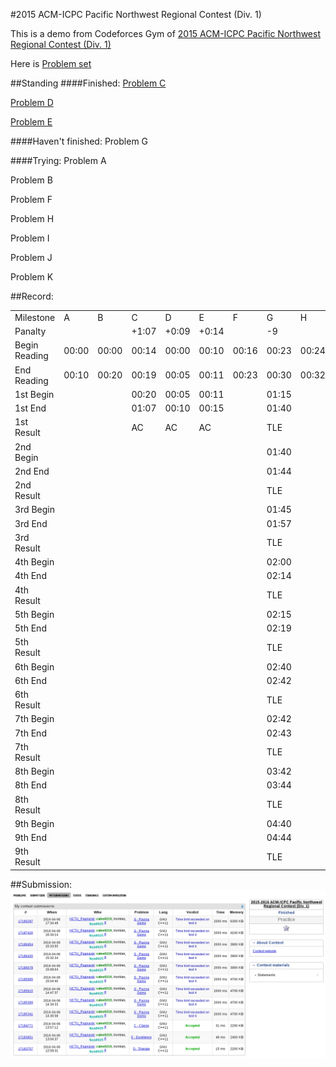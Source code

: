 #2015 ACM-ICPC Pacific Northwest Regional Contest (Div. 1)

This is a demo from Codeforces Gym of [2015 ACM-ICPC Pacific Northwest Regional Contest (Div. 1)](http://www.codeforces.com/gymRegistration/100820/virtual/true)

Here is [Problem set](Doc/20152016-acmicpc-pacific-northwest-regional-contest-div-1-en.pdf)

##Standing
####Finished:
[Problem C](code/C-Classy.cpp)

[Problem D](code/E-Excellence.cpp)

[Problem E](code/D-Triangle.cpp)

####Haven't finished:
Problem G

####Trying:
Problem A

Problem B

Problem F

Problem H

Problem I

Problem J

Problem K

##Record:
<table>
  <tr>
    <td>Milestone</td>
    <td>A</td>
    <td>B</td>
    <td>C</td>
    <td>D</td>
    <td>E</td>
    <td>F</td>
    <td>G</td>
    <td>H</td>
    <td>I</td>
    <td>J</td>
    <td>K</td>
  </tr>
  <tr>
    <td>Panalty</td>
    <td></td>
    <td></td>
    <td>+1:07</td>
    <td>+0:09</td>
    <td>+0:14</td>
    <td></td>
    <td>-9</td>
    <td></td>
    <td></td>
    <td></td>
    <td></td>
  </tr>
  <tr>
    <td>Begin Reading</td>
    <td>00:00</td>
    <td>00:00</td>
    <td>00:14</td>
    <td>00:00</td>
    <td>00:10</td>
    <td>00:16</td>
    <td>00:23</td>
    <td>00:24</td>
    <td>00:35</td>
    <td>00:31</td>
    <td>00:40</td>
  </tr>
  <tr>
    <td>End Reading</td>
    <td>00:10</td>
    <td>00:20</td>
    <td>00:19</td>
    <td>00:05</td>
    <td>00:11</td>
    <td>00:23</td>
    <td>00:30</td>
    <td>00:32</td>
    <td>00:38</td>
    <td>00:50</td>
    <td>00:52</td>
  </tr>
  <tr>
    <td>1st Begin</td>
    <td></td>
    <td></td>
    <td>00:20</td>
    <td>00:05</td>
    <td>00:11</td>
    <td></td>
    <td>01:15</td>
    <td></td>
    <td></td>
    <td></td>
    <td></td>
  </tr>
  <tr>
    <td>1st End</td>
    <td></td>
    <td></td>
    <td>01:07</td>
    <td>00:10</td>
    <td>00:15</td>
    <td></td>
    <td>01:40</td>
    <td></td>
    <td></td>
    <td></td>
    <td></td>
  </tr>
  <tr>
    <td>1st Result</td>
    <td></td>
    <td></td>
    <td>AC</td>
    <td>AC</td>
    <td>AC</td>
    <td></td>
    <td>TLE</td>
    <td></td>
    <td></td>
    <td></td>
    <td></td>
  </tr>
  <tr>
    <td>2nd Begin</td>
    <td></td>
    <td></td>
    <td></td>
    <td></td>
    <td></td>
    <td></td>
    <td>01:40</td>
    <td></td>
    <td></td>
    <td></td>
    <td></td>
  </tr>
  <tr>
    <td>2nd End</td>
    <td></td>
    <td></td>
    <td></td>
    <td></td>
    <td></td>
    <td></td>
    <td>01:44</td>
    <td></td>
    <td></td>
    <td></td>
    <td></td>
  </tr>
  <tr>
    <td>2nd Result</td>
    <td></td>
    <td></td>
    <td></td>
    <td></td>
    <td></td>
    <td></td>
    <td>TLE</td>
    <td></td>
    <td></td>
    <td></td>
    <td></td>
  </tr>
  <tr>
    <td>3rd Begin</td>
    <td></td>
    <td></td>
    <td></td>
    <td></td>
    <td></td>
    <td></td>
    <td>01:45</td>
    <td></td>
    <td></td>
    <td></td>
    <td></td>
  </tr>
  <tr>
    <td>3rd End</td>
    <td></td>
    <td></td>
    <td></td>
    <td></td>
    <td></td>
    <td></td>
    <td>01:57</td>
    <td></td>
    <td></td>
    <td></td>
    <td></td>
  </tr>
  <tr>
    <td>3rd Result</td>
    <td></td>
    <td></td>
    <td></td>
    <td></td>
    <td></td>
    <td></td>
    <td>TLE</td>
    <td></td>
    <td></td>
    <td></td>
    <td></td>
  </tr>
  <tr>
    <td>4th Begin</td>
    <td></td>
    <td></td>
    <td></td>
    <td></td>
    <td></td>
    <td></td>
    <td>02:00</td>
    <td></td>
    <td></td>
    <td></td>
    <td></td>
  </tr>
  <tr>
    <td>4th End</td>
    <td></td>
    <td></td>
    <td></td>
    <td></td>
    <td></td>
    <td></td>
    <td>02:14</td>
    <td></td>
    <td></td>
    <td></td>
    <td></td>
  </tr>
  <tr>
    <td>4th Result</td>
    <td></td>
    <td></td>
    <td></td>
    <td></td>
    <td></td>
    <td></td>
    <td>TLE</td>
    <td></td>
    <td></td>
    <td></td>
    <td></td>
  </tr>
  <tr>
    <td>5th Begin</td>
    <td></td>
    <td></td>
    <td></td>
    <td></td>
    <td></td>
    <td></td>
    <td>02:15</td>
    <td></td>
    <td></td>
    <td></td>
    <td></td>
  </tr>
  <tr>
    <td>5th End</td>
    <td></td>
    <td></td>
    <td></td>
    <td></td>
    <td></td>
    <td></td>
    <td>02:19</td>
    <td></td>
    <td></td>
    <td></td>
    <td></td>
  </tr>
  <tr>
    <td>5th Result</td>
    <td></td>
    <td></td>
    <td></td>
    <td></td>
    <td></td>
    <td></td>
    <td>TLE</td>
    <td></td>
    <td></td>
    <td></td>
    <td></td>
  </tr>
  <tr>
    <td>6th Begin</td>
    <td></td>
    <td></td>
    <td></td>
    <td></td>
    <td></td>
    <td></td>
    <td>02:40</td>
    <td></td>
    <td></td>
    <td></td>
    <td></td>
  </tr>
  <tr>
    <td>6th End</td>
    <td></td>
    <td></td>
    <td></td>
    <td></td>
    <td></td>
    <td></td>
    <td>02:42</td>
    <td></td>
    <td></td>
    <td></td>
    <td></td>
  </tr>
  <tr>
    <td>6th Result</td>
    <td></td>
    <td></td>
    <td></td>
    <td></td>
    <td></td>
    <td></td>
    <td>TLE</td>
    <td></td>
    <td></td>
    <td></td>
    <td></td>
  </tr>
  <tr>
    <td>7th Begin</td>
    <td></td>
    <td></td>
    <td></td>
    <td></td>
    <td></td>
    <td></td>
    <td>02:42</td>
    <td></td>
    <td></td>
    <td></td>
    <td></td>
  </tr>
  <tr>
    <td>7th End</td>
    <td></td>
    <td></td>
    <td></td>
    <td></td>
    <td></td>
    <td></td>
    <td>02:43</td>
    <td></td>
    <td></td>
    <td></td>
    <td></td>
  </tr>
  <tr>
    <td>7th Result</td>
    <td></td>
    <td></td>
    <td></td>
    <td></td>
    <td></td>
    <td></td>
    <td>TLE</td>
    <td></td>
    <td></td>
    <td></td>
    <td></td>
  </tr>
  <tr>
    <td>8th Begin</td>
    <td></td>
    <td></td>
    <td></td>
    <td></td>
    <td></td>
    <td></td>
    <td>03:42</td>
    <td></td>
    <td></td>
    <td></td>
    <td></td>
  </tr>
  <tr>
    <td>8th End</td>
    <td></td>
    <td></td>
    <td></td>
    <td></td>
    <td></td>
    <td></td>
    <td>03:44</td>
    <td></td>
    <td></td>
    <td></td>
    <td></td>
  </tr>
  <tr>
    <td>8th Result</td>
    <td></td>
    <td></td>
    <td></td>
    <td></td>
    <td></td>
    <td></td>
    <td>TLE</td>
    <td></td>
    <td></td>
    <td></td>
    <td></td>
  </tr>
  <tr>
    <td>9th Begin</td>
    <td></td>
    <td></td>
    <td></td>
    <td></td>
    <td></td>
    <td></td>
    <td>04:40</td>
    <td></td>
    <td></td>
    <td></td>
    <td></td>
  </tr>
  <tr>
    <td>9th End</td>
    <td></td>
    <td></td>
    <td></td>
    <td></td>
    <td></td>
    <td></td>
    <td>04:44</td>
    <td></td>
    <td></td>
    <td></td>
    <td></td>
  </tr>
  <tr>
    <td>9th Result</td>
    <td></td>
    <td></td>
    <td></td>
    <td></td>
    <td></td>
    <td></td>
    <td>TLE</td>
    <td></td>
    <td></td>
    <td></td>
    <td></td>
  </tr>
</table>

##Submission:
![Record](Doc/record.png)
